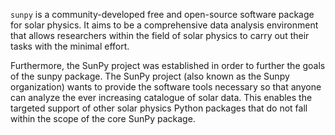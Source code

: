 ``sunpy`` is a community-developed free and open-source software package for solar physics.
It aims to be a comprehensive data analysis environment that allows researchers within the field of solar physics to carry out their tasks with the minimal effort.

Furthermore, the SunPy project was established in order to further the goals of the sunpy package.
The SunPy project (also known as the Sunpy organization) wants to provide the software tools necessary so that anyone can analyze the ever increasing catalogue of solar data.
This enables the targeted support of other solar physics Python packages that do not fall within the scope of the core SunPy package.

